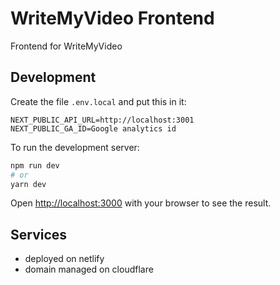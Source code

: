 # WriteMyVideo Frontend

Frontend for WriteMyVideo

## Development

Create the file `.env.local` and put this in it:

```
NEXT_PUBLIC_API_URL=http://localhost:3001
NEXT_PUBLIC_GA_ID=Google analytics id
```

To run the development server:

```bash
npm run dev
# or
yarn dev
```

Open [http://localhost:3000](http://localhost:3000) with your browser to see the result.

## Services

- deployed on netlify
- domain managed on cloudflare
